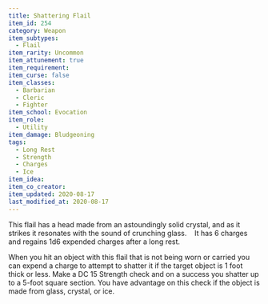 ```yaml
---
title: Shattering Flail
item_id: 254
category: Weapon
item_subtypes:
  - Flail
item_rarity: Uncommon
item_attunement: true
item_requirement:
item_curse: false
item_classes:
  - Barbarian
  - Cleric
  - Fighter
item_school: Evocation
item_role:
  - Utility
item_damage: Bludgeoning
tags:
  - Long Rest
  - Strength
  - Charges
  - Ice
item_idea:
item_co_creator:
item_updated: 2020-08-17
last_modified_at: 2020-08-17
---
```


This flail has a head made from an astoundingly solid crystal, and as it strikes it resonates with the sound of crunching glass.   
It has 6 charges and regains 1d6 expended charges after a long rest.  

When you hit an object with this flail that is not being worn or carried you can expend a charge to attempt to shatter it if the target object is 1 foot thick or less. Make a DC 15 Strength check and on a success you shatter up to a 5-foot square section. You have advantage on this check if the object is made from glass, crystal, or ice.
